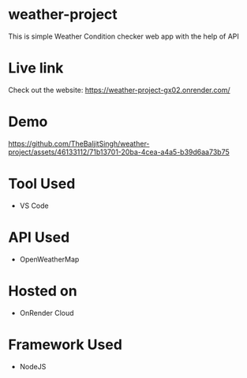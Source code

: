 # weather-project

This is simple Weather Condition checker web app with the help of API

# Live link

Check out the website: https://weather-project-gx02.onrender.com/

# Demo

https://github.com/TheBaljitSingh/weather-project/assets/46133112/71b13701-20ba-4cea-a4a5-b39d6aa73b75

# Tool Used

- VS Code

# API Used

- OpenWeatherMap

# Hosted on

- OnRender Cloud

# Framework Used

- NodeJS

